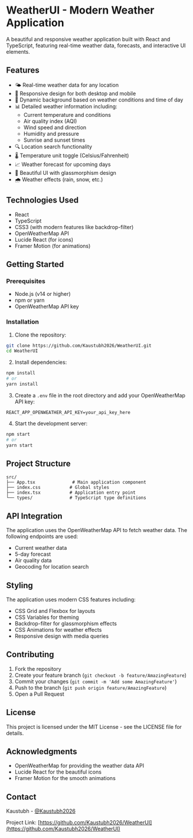 # WeatherUI - Modern Weather Application

A beautiful and responsive weather application built with React and TypeScript, featuring real-time weather data, forecasts, and interactive UI elements.

## Features

- 🌤️ Real-time weather data for any location
- 📱 Responsive design for both desktop and mobile
- 🌙 Dynamic background based on weather conditions and time of day
- 📊 Detailed weather information including:
  - Current temperature and conditions
  - Air quality index (AQI)
  - Wind speed and direction
  - Humidity and pressure
  - Sunrise and sunset times
- 🔍 Location search functionality
- 🌡️ Temperature unit toggle (Celsius/Fahrenheit)
- 📈 Weather forecast for upcoming days
- 🎨 Beautiful UI with glassmorphism design
- 🌧️ Weather effects (rain, snow, etc.)

## Technologies Used

- React
- TypeScript
- CSS3 (with modern features like backdrop-filter)
- OpenWeatherMap API
- Lucide React (for icons)
- Framer Motion (for animations)

## Getting Started

### Prerequisites

- Node.js (v14 or higher)
- npm or yarn
- OpenWeatherMap API key

### Installation

1. Clone the repository:
```bash
git clone https://github.com/Kaustubh2026/WeatherUI.git
cd WeatherUI
```

2. Install dependencies:
```bash
npm install
# or
yarn install
```

3. Create a `.env` file in the root directory and add your OpenWeatherMap API key:
```
REACT_APP_OPENWEATHER_API_KEY=your_api_key_here
```

4. Start the development server:
```bash
npm start
# or
yarn start
```

## Project Structure

```
src/
├── App.tsx              # Main application component
├── index.css           # Global styles
├── index.tsx           # Application entry point
└── types/              # TypeScript type definitions
```

## API Integration

The application uses the OpenWeatherMap API to fetch weather data. The following endpoints are used:

- Current weather data
- 5-day forecast
- Air quality data
- Geocoding for location search

## Styling

The application uses modern CSS features including:
- CSS Grid and Flexbox for layouts
- CSS Variables for theming
- Backdrop-filter for glassmorphism effects
- CSS Animations for weather effects
- Responsive design with media queries

## Contributing

1. Fork the repository
2. Create your feature branch (`git checkout -b feature/AmazingFeature`)
3. Commit your changes (`git commit -m 'Add some AmazingFeature'`)
4. Push to the branch (`git push origin feature/AmazingFeature`)
5. Open a Pull Request

## License

This project is licensed under the MIT License - see the LICENSE file for details.

## Acknowledgments

- OpenWeatherMap for providing the weather data API
- Lucide React for the beautiful icons
- Framer Motion for the smooth animations

## Contact

Kaustubh - [@Kaustubh2026](https://github.com/Kaustubh2026)

Project Link: [https://github.com/Kaustubh2026/WeatherUI](https://github.com/Kaustubh2026/WeatherUI) 